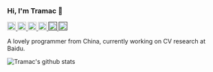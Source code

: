 ### Hi, I'm Tramac 👋

<p> 
  <a href="https://github.com/tramac?tab=followers"> <img src="https://img.shields.io/github/stars/tramac?label=Stars&style=plastic" height="20px" alt="github follow" /> </a>
  <a href="mailto:tramac0204@gmail.com"> <img src="https://img.shields.io/badge/gmail-%23D14836.svg?&style=plastic&logo=gmail&logoColor=white" height="20px" alt="Email"> </a>
  <a href="https://www.zhihu.com/people/qia-ka-ka-23"><img src="https://img.shields.io/badge/知乎-0079FF.svg?style=plastic&logo=zhihu&logoColor=white" height="20px" alt="知乎"> </a>
  <a href="https://tramac.github.io/"><img src="https://img.shields.io/badge/More-Blog-red?style=plastic"height="20px"> 
  <a href=""> <img src="https://img.shields.io/badge/Major-CV-black?style=plastic&logo=ABB%20RobotStudio&logoColor=ffffff" height="20px"> </a>
  <a href=""> <img src="https://img.shields.io/badge/Use-Python-0076ab?style=plastic&logo=Python&logoColor=ffffff" height="20px"> </a>
  <!--
  <a href=""> <img src="https://img.shields.io/badge/Learn-C++-blueviolet?style=plastic&logo=Visual%20Studio%20Code&logoColor=ffffff" height="20px"> </a>
  -->
</p>
  
A lovely programmer from China, currently working on CV research at Baidu.

<img align="bottom" src="https://github-readme-stats.vercel.app/api?username=Tramac&show_icons=true&icon_color=0366d6&bg_color=ffffff&hide_title=true&hide=prs&include_all_commits=true&count_private=true" alt="Tramac's github stats"/>


<!--
**Tramac/Tramac** is a ✨ _special_ ✨ repository because its `README.md` (this file) appears on your GitHub profile.
- 🔭 I’m currently working on CV
- 🌱 I’m currently learning Clean Python & RL
- 📫 Talk with me by [Email](tramac@yeah.net)
- 😄 Follow me on [Zhihu](https://www.zhihu.com/people/qia-ka-ka-23)
- ⚡ [Hidden corner](https://tramac.github.io/2021/03/26/hidden-corner/)
- 🔭 I’m currently working on ...
- 🌱 I’m currently learning ...
- 🤔 I’m looking for help with ...
- 💬 Ask me about ...
- 📫 How to reach me: ...
- 😄 Pronouns: ...
- ⚡ Fun fact: ...
-->
